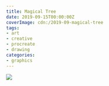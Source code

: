 ```yaml
---
title: Magical Tree
date: 2019-09-15T00:00:00Z
coverImage: cdn:/2019-09-magical-tree
tags:
- art
- creative
- procreate
- drawing
categories:
- graphics
---
```


![](cdn:/2019-09-magical-tree?class=fw)
